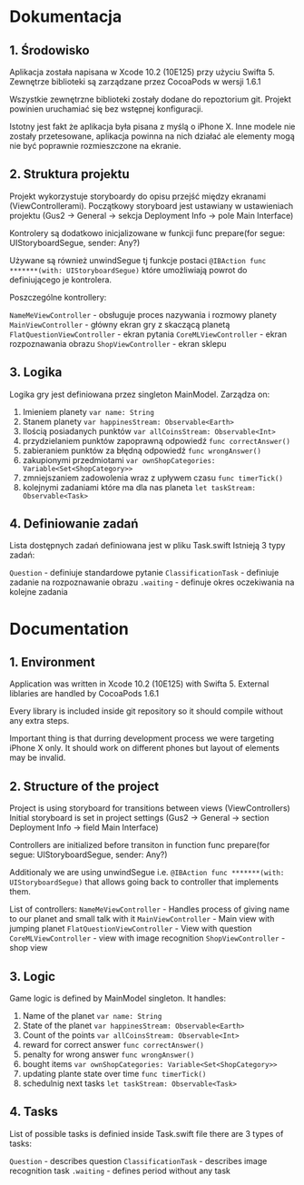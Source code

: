 #  Dokumentacja

## 1. Środowisko

Aplikacja została napisana w Xcode 10.2 (10E125) przy użyciu Swifta 5.
Zewnętrze biblioteki są zarządzane przez CocoaPods w wersji 1.6.1

Wszystkie zewnętrzne biblioteki zostały dodane do repoztorium git.
Projekt powinien uruchamiać się bez wstępnej konfiguracji. 

Istotny jest fakt że aplikacja była pisana z myślą o iPhone X. Inne modele nie zostały przetesowane, aplikacja powinna na nich działać ale elementy mogą nie być poprawnie rozmieszczone na ekranie.


## 2. Struktura projektu

Projekt wykorzystuje storyboardy do opisu przejść między ekranami (ViewControllerami).
Początkowy storyboard jest ustawiany w ustawieniach projektu (Gus2 -> General -> sekcja Deployment Info -> pole Main Interface)

Kontrolery są dodatkowo inicjalizowane w funkcji 
func prepare(for segue: UIStoryboardSegue, sender: Any?)

Używane są również unwindSegue tj funkcje postaci
```@IBAction func *******(with: UIStoryboardSegue)```
które umożliwiają powrot do definiującego je kontrolera.

Poszczególne kontrollery:

```NameMeViewController``` - obsługuje proces nazywania i rozmowy planety
```MainViewController``` - główny ekran gry z skaczącą planetą
```FlatQuestionViewController``` - ekran pytania
```CoreMLViewController``` - ekran rozpoznawania obrazu
```ShopViewController``` - ekran sklepu


## 3. Logika

Logika gry jest definiowana przez singleton  MainModel. Zarządza on:
1. Imieniem planety ```var name: String```
2. Stanem planety ```var happinesStream: Observable<Earth>```
3. Ilością posiadanych punktów ```var allCoinsStream: Observable<Int>```
4. przydzielaniem punktów zapoprawną odpowiedź ```func correctAnswer()```
5. zabieraniem punktów za błędną odpowiedź  ```func wrongAnswer()```
6. zakupionymi przedmiotami ```var ownShopCategories: Variable<Set<ShopCategory>>```
7. zmniejszaniem zadowolenia wraz z upływem czasu ```func timerTick()```
8. kolejnymi zadaniami które ma dla nas planeta ```let taskStream: Observable<Task>```


## 4. Definiowanie zadań

Lista dostępnych zadań definiowana jest w pliku Task.swift 
Istnieją 3 typy zadań:

```Question``` - definiuje standardowe pytanie
```ClassificationTask``` - definiuje zadanie na rozpoznawanie obrazu
```.waiting``` - definuje okres oczekiwania na kolejne zadania


# Documentation


## 1. Environment 

Application was written in Xcode 10.2 (10E125) with Swifta 5.
External liblaries are handled by CocoaPods 1.6.1

Every library is included inside git repository so it should compile without any extra steps.

Important thing is that durring development process we were targeting iPhone X only. It
should work on different phones but layout of elements may be invalid.


## 2. Structure of the project

Project is using storyboard for transitions between views (ViewControllers)
Initial storyboard is set in project settings (Gus2 -> General -> section Deployment Info -> field Main Interface)

Controllers are initialized before transiton in function 
func prepare(for segue: UIStoryboardSegue, sender: Any?)

Additionaly we are using unwindSegue i.e.
```@IBAction func *******(with: UIStoryboardSegue)``` 
that allows going back to controller that implements them.

List of controllers:
```NameMeViewController``` - Handles process of giving name to our planet and small talk with it 
```MainViewController``` - Main view with jumping planet
```FlatQuestionViewController``` - View with question
```CoreMLViewController``` - view with image recognition
```ShopViewController``` - shop view


## 3. Logic


Game logic is defined by MainModel singleton. It handles:
1. Name of the planet  ```var name: String```
2. State of the planet  ```var happinesStream: Observable<Earth>```
3. Count of the points  ```var allCoinsStream: Observable<Int>```
4. reward for correct answer ```func correctAnswer()```
5. penalty for wrong answer ```func wrongAnswer()```
6. bought items ```var ownShopCategories: Variable<Set<ShopCategory>>```
7. updating plante state over time ```func timerTick()```
8. schedulnig next tasks ```let taskStream: Observable<Task>```


## 4. Tasks

List of possible tasks is definied inside Task.swift file
there are 3 types of tasks:


```Question``` - describes question
```ClassificationTask``` - describes image recognition task
```.waiting``` - defines period without any task

